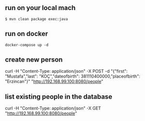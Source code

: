 ## run on your local mach
	
	$ mvn clean package exec:java

## run on docker
	docker-compose up -d
	
## create new person
curl -H "Content-Type: application/json" -X POST -d "{\"first\": \"Mustafa\",\"last\": \"KOÇ\",\"dateofbirth\": 381110400000,\"placeofbirth\": \"Erzincan\"}" "http://192.168.99.100:8080/people"

## list existing people in the database
curl -H "Content-Type: application/json" -X GET "http://192.168.99.100:8080/people"
